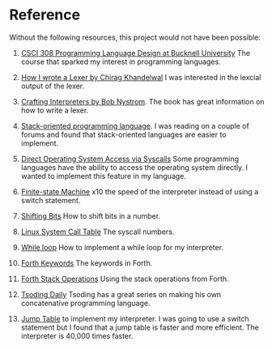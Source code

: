 # Reference

Without the following resources, this project would not have been possible:

1. [CSCI 308 Programming Language Design at Bucknell University](https://coursecatalog.bucknell.edu/search/?P=CSCI%20308) The course that sparked my interest in programming languages.

2. [How I wrote a Lexer by Chirag Khandelwal](https://medium.com/young-coder/how-i-wrote-a-lexer-39f4f79d2980) I was interested in the lexcial output of the lexer.

3. [Crafting Interpreters by Bob Nystrom](https://craftinginterpreters.com/). The book has great information on how to write a lexer.

4. [Stack-oriented programming language](https://en.wikipedia.org/wiki/Stack-oriented_programming_language). I was reading on a couple of forums and found that stack-oriented languages are easier to implement.

5. [Direct Operating System Access via Syscalls](https://www.cs.uaf.edu/2017/fall/cs301/lecture/11_17_syscall.html) Some programming languages have the ability to access the operating system directly. I wanted to implement this feature in my language.

6. [Finite-state Machine](https://en.wikipedia.org/wiki/Finite-state_machine) x10 the speed of the interpreter instead of using a switch statement.

7. [Shifting Bits](http://lars.nocrew.org/forth2012/core/RSHIFT.html) How to shift bits in a number.

8. [Linux System Call Table](https://chromium.googlesource.com/chromiumos/docs/+/master/constants/syscalls.md) The syscall numbers.

9. [While loop](https://stackoverflow.com/questions/6949434/how-to-implement-loop-in-a-forth-like-language-interpreter-written-in-c) How to implement a while loop for my interpreter.

10. [Forth Keywords](http://lars.nocrew.org/forth2012/core.html) The keywords in Forth.

11. [Forth Stack Operations](https://www.forth.com/starting-forth/2-stack-manipulation-operators-arithmetic/) Using the stack operations from Forth.

12. [Tsoding Daily](https://www.youtube.com/@TsodingDaily) Tsoding has a great series on making his own concatenative programming language.

13. [Jump Table](https://en.wikipedia.org/wiki/Branch_table) to implement my interpreter. I was going to use a switch statement but I found that a jump table is faster and more efficient. The interpreter is 40,000 times faster.
